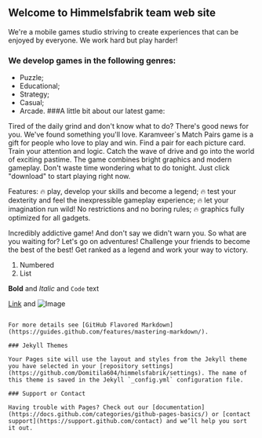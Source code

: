 ## Welcome to Himmelsfabrik team web site

We're a mobile games studio striving to create experiences that can be enjoyed by everyone. 
We work hard but play harder!
### We develop games in the following genres:
- Puzzle;
- Educational;
- Strategy;
- Casual;
- Arcade.
###A little bit about our latest game:

Tired of the daily grind and don't know what to do? There's good news for you. We've found something you'll love. Karamveer`s Match Pairs game is a gift for people who love to play and win. Find a pair for each picture card. Train your attention and logic. Catch the wave of drive and go into the world of exciting pastime. The game combines bright graphics and modern gameplay. Don't waste time wondering what to do tonight. Just click "download" to start playing right now.

Features:
🔥 play, develop your skills and become a legend;
🔥 test your dexterity and feel the inexpressible gameplay experience;
🔥 let your imagination run wild! No restrictions and no boring rules;
🔥 graphics fully optimized for all gadgets.

Incredibly addictive game! And don't say we didn't warn you.
So what are you waiting for? Let's go on adventures! Challenge your friends to become the best of the best! Get ranked as a legend and work your way to victory.

1. Numbered
2. List

**Bold** and _Italic_ and `Code` text

[Link](url) and ![Image](src)
```

For more details see [GitHub Flavored Markdown](https://guides.github.com/features/mastering-markdown/).

### Jekyll Themes

Your Pages site will use the layout and styles from the Jekyll theme you have selected in your [repository settings](https://github.com/Domitila604/himmelsfabrik/settings). The name of this theme is saved in the Jekyll `_config.yml` configuration file.

### Support or Contact

Having trouble with Pages? Check out our [documentation](https://docs.github.com/categories/github-pages-basics/) or [contact support](https://support.github.com/contact) and we’ll help you sort it out.
